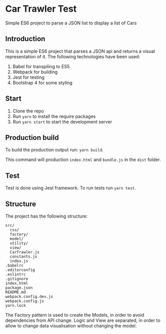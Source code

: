 # Car Trawler Test
Simple ES6 project to parse a JSON list to display a list of Cars

## Introduction
This is a simple ES6 project that parses a JSON api and returns a visual representation of it.
The following technologies have been used:
1. Babel for transpiling to ES5
2. Webpack for building
3. Jest for testing
4. Bootstrap 4 for some styling

## Start

1. Clone the repo
2. Run `yarn` to install the require packages
3. Run `yarn start` to start the development server

## Production build
To build the production output run:
`yarn build`.

This command will production `index.html` and `bundle.js` in the `dist` folder.

## Test
Test is done using Jest framework. To run tests run `yarn test`.

## Structure
The project has the following structure:
```
src/
  css/
  factory/
  model/
  utility/
  view/
  CarTrawler.js
  constants.js
  index.js
.babelrc
.editorconfig
.eslintrc
.gitignore
index.html
package.json
README.md
webpack.config.dev.js
webpack.config.js
yarn.lock
```

The Factory pattern is used to create the Models, in order to avoid dependencies
from API change. Logic and View are separated, in order to allow to change data visualisation
without changing the model.
